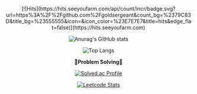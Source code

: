 <!--
**goldsergeant/goldsergeant** is a ✨ _special_ ✨ repository because its `README.md` (this file) appears on your GitHub profile.

Here are some ideas to get you started:

- 🔭 I’m currently working on ...
- 🌱 I’m currently learning ...
- 👯 I’m looking to collaborate on ...
- 🤔 I’m looking for help with ...
- 💬 Ask me about ...
- 📫 How to reach me: ...
- 😄 Pronouns: ...
- ⚡ Fun fact: ...
-->

<div align="center">
[![Hits](https://hits.seeyoufarm.com/api/count/incr/badge.svg?url=https%3A%2F%2Fgithub.com%2Fgoldsergeant&count_bg=%2379C83D&title_bg=%23555555&icon=&icon_color=%23E7E7E7&title=hits&edge_flat=false)](https://hits.seeyoufarm.com)
    
![Anurag's GitHub stats](https://github-readme-stats.vercel.app/api?username=goldsergeant&show_icons=true&theme=radical) <br/>

![Top Langs](https://github-readme-stats.vercel.app/api/top-langs/?username=goldsergeant) <br/>

<p align="center">
    <Strong>💪Problem Solving💪 </Strong><br>
</p>

[![Solved.ac Profile](http://mazassumnida.wtf/api/v2/generate_badge?boj=rmagksfla000)](https://solved.ac/rmagksfla000/) <br/>

[![Leetcode Stats](https://leetcard.jacoblin.cool/goldsergeant)](https://leetcode.com/goldsergeant) <br/>

</div>
